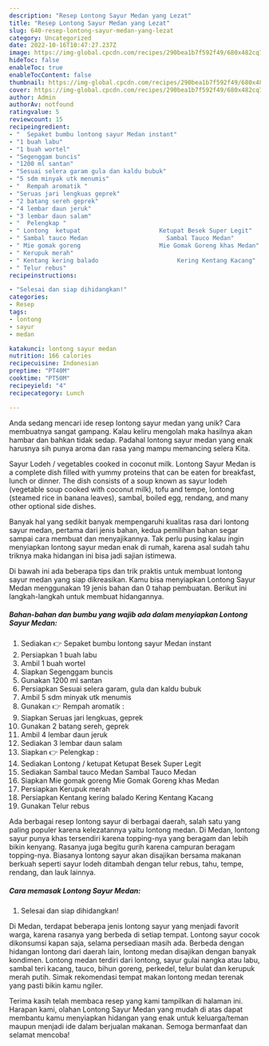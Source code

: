 ```yaml
---
description: "Resep Lontong Sayur Medan yang Lezat"
title: "Resep Lontong Sayur Medan yang Lezat"
slug: 640-resep-lontong-sayur-medan-yang-lezat
category: Uncategorized
date: 2022-10-16T10:47:27.237Z
image: https://img-global.cpcdn.com/recipes/290bea1b7f592f49/680x482cq70/lontong-sayur-medan-foto-resep-utama.jpg
hideToc: false
enableToc: true
enableTocContent: false
thumbnail: https://img-global.cpcdn.com/recipes/290bea1b7f592f49/680x482cq70/lontong-sayur-medan-foto-resep-utama.jpg
cover: https://img-global.cpcdn.com/recipes/290bea1b7f592f49/680x482cq70/lontong-sayur-medan-foto-resep-utama.jpg
author: Admin
authorAv: notfound
ratingvalue: 5
reviewcount: 15
recipeingredient:
- "  Sepaket bumbu lontong sayur Medan instant"
- "1 buah labu"
- "1 buah wortel"
- "Segenggam buncis"
- "1200 ml santan"
- "Sesuai selera garam gula dan kaldu bubuk"
- "5 sdm minyak utk menumis"
- "  Rempah aromatik "
- "Seruas jari lengkuas geprek"
- "2 batang sereh geprek"
- "4 lembar daun jeruk"
- "3 lembar daun salam"
- "  Pelengkap "
- " Lontong  ketupat                      Ketupat Besek Super Legit"
- " Sambal tauco Medan                      Sambal Tauco Medan"
- " Mie gomak goreng                      Mie Gomak Goreng khas Medan"
- " Kerupuk merah"
- " Kentang kering balado                      Kering Kentang Kacang"
- " Telur rebus"
recipeinstructions:

- "Selesai dan siap dihidangkan!"
categories:
- Resep
tags:
- lontong
- sayur
- medan

katakunci: lontong sayur medan 
nutrition: 166 calories
recipecuisine: Indonesian
preptime: "PT40M"
cooktime: "PT50M"
recipeyield: "4"
recipecategory: Lunch

---
```





Anda sedang mencari ide resep lontong sayur medan yang unik? Cara membuatnya sangat gampang. Kalau keliru mengolah maka hasilnya akan hambar dan bahkan tidak sedap. Padahal lontong sayur medan yang enak harusnya sih punya aroma dan rasa yang mampu memancing selera Kita.





Sayur Lodeh / vegetables cooked in coconut milk. Lontong Sayur Medan is a complete dish filled with yummy proteins that can be eaten for breakfast, lunch or dinner. The dish consists of a soup known as sayur lodeh (vegetable soup cooked with coconut milk), tofu and tempe, lontong (steamed rice in banana leaves), sambal, boiled egg, rendang, and many other optional side dishes.

Banyak hal yang sedikit banyak mempengaruhi kualitas rasa dari lontong sayur medan, pertama dari jenis bahan, kedua pemilihan bahan segar sampai cara membuat dan menyajikannya. Tak perlu pusing kalau ingin menyiapkan lontong sayur medan enak di rumah, karena asal sudah tahu triknya maka hidangan ini bisa jadi sajian istimewa.






Di bawah ini ada beberapa tips dan trik praktis untuk membuat lontong sayur medan yang siap dikreasikan. Kamu bisa menyiapkan Lontong Sayur Medan menggunakan 19 jenis bahan dan 0 tahap pembuatan. Berikut ini langkah-langkah untuk membuat hidangannya.

<!--inarticleads1-->

##### Bahan-bahan dan bumbu yang wajib ada dalam menyiapkan Lontong Sayur Medan:

1. Sediakan  👉 Sepaket bumbu lontong sayur Medan instant
1. Persiapkan 1 buah labu
1. Ambil 1 buah wortel
1. Siapkan Segenggam buncis
1. Gunakan 1200 ml santan
1. Persiapkan Sesuai selera garam, gula dan kaldu bubuk
1. Ambil 5 sdm minyak utk menumis
1. Gunakan  👉 Rempah aromatik :
1. Siapkan Seruas jari lengkuas, geprek
1. Gunakan 2 batang sereh, geprek
1. Ambil 4 lembar daun jeruk
1. Sediakan 3 lembar daun salam
1. Siapkan  👉 Pelengkap :
1. Sediakan  Lontong / ketupat                      Ketupat Besek Super Legit
1. Sediakan  Sambal tauco Medan                      Sambal Tauco Medan
1. Siapkan  Mie gomak goreng                      Mie Gomak Goreng khas Medan
1. Persiapkan  Kerupuk merah
1. Persiapkan  Kentang kering balado                      Kering Kentang Kacang
1. Gunakan  Telur rebus


Ada berbagai resep lontong sayur di berbagai daerah, salah satu yang paling populer karena kelezatannya yaitu lontong medan. Di Medan, lontong sayur punya khas tersendiri karena topping-nya yang beragam dan lebih bikin kenyang. Rasanya juga begitu gurih karena campuran beragam topping-nya. Biasanya lontong sayur akan disajikan bersama makanan berkuah seperti sayur lodeh ditambah dengan telur rebus, tahu, tempe, rendang, dan lauk lainnya. 

<!--inarticleads2-->

##### Cara memasak Lontong Sayur Medan:


1. Selesai dan siap dihidangkan!

Di Medan, terdapat beberapa jenis lontong sayur yang menjadi favorit warga, karena rasanya yang berbeda di setiap tempat. Lontong sayur cocok dikonsumsi kapan saja, selama persediaan masih ada. Berbeda dengan hidangan lontong dari daerah lain, lontong medan disajikan dengan banyak kondimen. Lontong medan terdiri dari lontong, sayur gulai nangka atau labu, sambal teri kacang, tauco, bihun goreng, perkedel, telur bulat dan kerupuk merah putih. Simak rekomendasi tempat makan lontong medan terenak yang pasti bikin kamu ngiler. 

Terima kasih telah membaca resep yang kami tampilkan di halaman ini. Harapan kami, olahan Lontong Sayur Medan yang mudah di atas dapat membantu kamu menyiapkan hidangan yang enak untuk keluarga/teman maupun menjadi ide dalam berjualan makanan. Semoga bermanfaat dan selamat mencoba!
